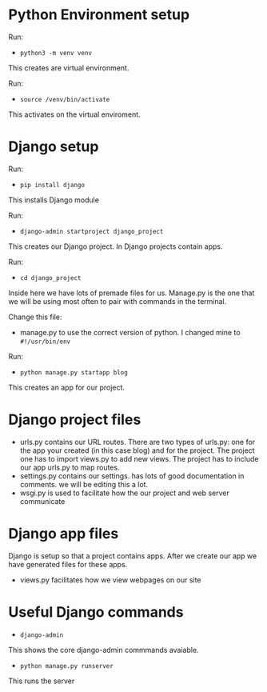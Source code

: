 # Python Environment setup
Run:
- `python3 -m venv venv`

This creates are virtual environment.

Run:
- `source /venv/bin/activate`

This activates on the virtual enviroment.

# Django setup

Run:

- `pip install django`

This installs Django module

Run:
- `django-admin startproject django_project`

This creates our Django project. In Django projects contain apps. 

Run:
- `cd django_project`

Inside here we have lots of premade files for us. Manage.py is the one that we will be using most often to pair with commands in the terminal.

Change this file:
- manage.py to use the correct version of python. I changed mine to
    `#!/usr/bin/env `
    
Run:
- `python manage.py startapp blog`

This creates an app for our project.





# Django project files

- urls.py contains our URL routes. There are two types of urls.py: one for the app your created (in this case blog) and for the project. The project one has to import views.py to add new views. The project has to include our app urls.py to map routes.   
- settings.py contains our settings. has lots of good documentation in comments. we will be editing this a lot.
- wsgi.py is used to facilitate how the our project and web server communicate


# Django app files
Django is setup so that a project contains apps. After we create our app we have generated files for these apps.

- views.py facilitates how we view webpages on our site


# Useful Django commands

- `django-admin`

This shows the core django-admin commmands avaiable.

- `python manage.py runserver`

This runs the server

